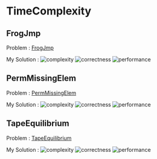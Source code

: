 # TimeComplexity

## FrogJmp

Problem : 
[FrogJmp](https://app.codility.com/programmers/lessons/3-time_complexity/frog_jmp/)

My Solution : 
![complexity](https://img.shields.io/badge/Complexity-O(1)-brightgreen.svg)
![correctness](https://img.shields.io/badge/Correctness-100%25-brightgreen.svg)
![performance](https://img.shields.io/badge/Performance-100%25-brightgreen.svg)

## PermMissingElem

Problem : 
[PermMissingElem](https://app.codility.com/programmers/lessons/3-time_complexity/perm_missing_elem/)

My Solution :
![complexity](https://img.shields.io/badge/Complexity-O(n)-green.svg)
![correctness](https://img.shields.io/badge/Correctness-100%25-brightgreen.svg)
![performance](https://img.shields.io/badge/Performance-100%25-brightgreen.svg)

## TapeEquilibrium

Problem : 
[TapeEquilibrium](https://app.codility.com/programmers/lessons/3-time_complexity/tape_equilibrium/)

My Solution :
![complexity](https://img.shields.io/badge/Complexity-O(n)-green.svg)
![correctness](https://img.shields.io/badge/Correctness-100%25-brightgreen.svg)
![performance](https://img.shields.io/badge/Performance-100%25-brightgreen.svg)
